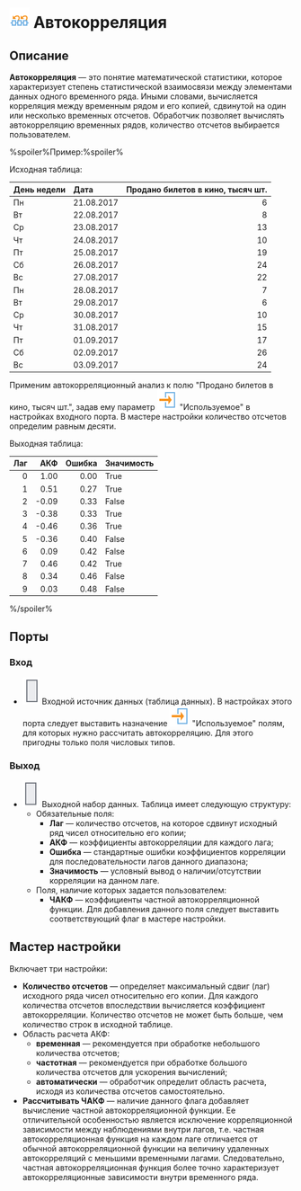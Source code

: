 # ![ ](../../images/icons/components/autocorrelation_default.svg) Автокорреляция

## Описание

****Автокорреляция**** — это понятие математической статистики, которое характеризует степень статистической взаимосвязи между элементами данных одного временного ряда. Иными словами, вычисляется корреляция между временным рядом и его копией, сдвинутой на один или несколько временных отсчетов. Обработчик позволяет вычислять автокорреляцию временных рядов, количество отсчетов выбирается пользователем.

%spoiler%Пример:%spoiler%

Исходная таблица:

 | День недели | Дата | Продано билетов в кино, тысяч шт. |
 | :----------- | :---- | ---------------------------------: |
 | Пн | 21.08.2017 | 6 |
 | Вт | 22.08.2017 | 8 |
 | Ср | 23.08.2017 | 13 |
 | Чт | 24.08.2017 | 10 |
 | Пт | 25.08.2017 | 19 |
 | Сб | 26.08.2017 | 24 |
 | Вс | 27.08.2017 | 22 |
 | Пн | 28.08.2017 | 7 |
 | Вт | 29.08.2017 | 6 |
 | Ср | 30.08.2017 | 10 |
 | Чт | 31.08.2017 | 15 |
 | Пт | 01.09.2017 | 17 |
 | Сб | 02.09.2017 | 26 |
 | Вс | 03.09.2017 | 24 |

Применим автокорреляционный анализ к полю "Продано билетов в кино, тысяч шт.", задав ему параметр ![ ](../../images/icons/usage-types/active_default.svg) "Используемое" в настройках входного порта. В мастере настройки количество отсчетов определим равным десяти.

Выходная таблица:

 | Лаг | АКФ | Ошибка | Значимость |
 | ------: | ------: | ------------: | :-------------------- |
 | 0 | 1.00 | 0.00 | True |
 | 1 | 0.51 | 0.27 | True |
 | 2 | -0.09 | 0.33 | False |
 | 3 | -0.38 | 0.33 | True |
 | 4 | -0.46 | 0.36 | True |
 | 5 | -0.36 | 0.40 | False |
 | 6 | 0.09 | 0.42 | False |
 | 7 | 0.46 | 0.42 | True |
 | 8 | 0.34 | 0.46 | False |
 | 9 | 0.03 | 0.48 | False |

%/spoiler%

## Порты

### Вход

* ![ ](../../images/icons/app/node/ports/inputs/table_inactive.svg) Входной источник данных (таблица данных). В настройках этого порта следует выставить назначение ![ ](../../images/icons/usage-types/active_default.svg) "Используемое" полям, для которых нужно рассчитать автокорреляцию. Для этого пригодны только поля числовых типов.

### Выход

* ![ ](../../images/icons/app/node/ports/outputs/table_inactive.svg) Выходной набор данных. Таблица имеет следующую структуру:
  * Обязательные поля:
    * **Лаг** — количество отсчетов, на которое сдвинут исходный ряд чисел относительно его копии;
    * **АКФ** — коэффициенты автокорреляции для каждого лага;
    * **Ошибка** — стандартные ошибки коэффициентов корреляции для последовательности лагов данного диапазона;
    * **Значимость** — условный вывод о наличии/отсутствии корреляции на данном лаге.
  * Поля, наличие которых задается пользователем:
    * **ЧАКФ** — коэффициенты частной автокорреляционной функции. Для добавления данного поля следует выставить соответствующий флаг в мастере настройки.

## Мастер настройки

Включает три настройки:

* **Количество отсчетов** — определяет максимальный сдвиг (лаг) исходного ряда чисел относительно его копии. Для каждого количества отсчетов впоследствии вычисляется коэффициент автокорреляции. Количество отсчетов не может быть больше, чем количество строк в исходной таблице.
* Область расчета АКФ:
  * **временная** — рекомендуется при обработке небольшого количества отсчетов;
  * **частотная** — рекомендуется при обработке большого количества отсчетов для ускорения вычислений;
  * **автоматически** — обработчик определит область расчета, исходя из количества отсчетов самостоятельно.
* **Рассчитывать ЧАКФ** — наличие данного флага добавляет вычисление частной автокорреляционной функции. Ее отличительной особенностью является исключение корреляционной зависимости между наблюдениями внутри лагов, т.е. частная автокорреляционная функция на каждом лаге отличается от обычной автокорреляционной функции на величину удаленных автокорреляций с меньшими временными лагами. Следовательно, частная автокорреляционная функция более точно характеризует автокорреляционные зависимости внутри временного ряда.
